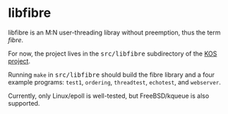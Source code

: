 libfibre
========

libfibre is an M:N user-threading libray without preemption, thus the term
<i>fibre</i>.

For now, the project lives in the <tt>src/libfibre</tt> subdirectory of the
[KOS project](https://git.uwaterloo.ca/mkarsten/KOS).

Running `make` in <tt>src/libfibre</tt> should build the fibre library and a
four example programs: `test1`, `ordering`, `threadtest`, `echotest`, and `webserver`.

Currently, only Linux/epoll is well-tested, but FreeBSD/kqueue is also supported.
